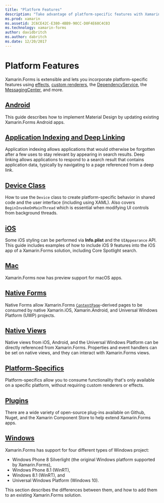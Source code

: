 ```yaml
---
title: "Platform Features"
description: "Take advantage of platform-specific features with Xamarin.Forms"
ms.prod: xamarin
ms.assetid: 2C6CE42C-E380-4BB9-90CC-D0F4E60C4C03
ms.technology: xamarin-forms
author: davidbritch
ms.author: dabritch
ms.date: 12/20/2017
---
```


# Platform Features

Xamarin.Forms is extensible and lets you incorporate platform-specific features using [effects](~/xamarin-forms/app-fundamentals/effects/index.md), [custom renderers](~/xamarin-forms/app-fundamentals/custom-renderer/index.md), the [DependencyService](~/xamarin-forms/app-fundamentals/dependency-service/index.md), the [MessagingCenter](~/xamarin-forms/app-fundamentals/messaging-center.md), and more.

## [Android](android/index.md)

This guide describes how to implement Material Design by updating existing Xamarin.Forms Android apps.

## [Application Indexing and Deep Linking](deep-linking.md)

Application indexing allows applications that would otherwise be forgotten after a few uses to stay relevant by appearing in search results. Deep linking allows applications to respond to a search result that contains application data, typically by navigating to a page referenced from a deep link.

## [Device Class](device.md)

How to use the `Device` class to create platform-specific behavior in shared code and the user interface (including using XAML). Also covers `BeginInvokeOnMainThread` which is essential when modifying UI controls from background threads.

## [iOS](ios/index.md)

Some iOS styling can be performed via **Info.plist** and the `UIAppearance` API. This guide includes examples of how to include iOS 9 features into the iOS app of a Xamarin.Forms solution, including Core Spotlight search.

## [Mac](mac.md)

Xamarin.Forms now has preview support for macOS apps.

## [Native Forms](native-forms.md)

Native Forms allow Xamarin.Forms [`ContentPage`](https://developer.xamarin.com/api/type/Xamarin.Forms.ContentPage/)-derived pages to be consumed by native Xamarin.iOS, Xamarin.Android, and Universal Windows Platform (UWP) projects.

## [Native Views](native-views/index.md)

Native views from iOS, Android, and the Universal Windows Platform can be directly referenced from Xamarin.Forms. Properties and event handlers can be set on native views, and they can interact with Xamarin.Forms views.

## [Platform-Specifics](platform-specifics/index.md)

Platform-specifics allow you to consume functionality that's only available on a specific platform, without requiring custom renderers or effects.

## [Plugins](plugins.md)

There are a wide variety of open-source plug-ins available on Github, Nuget, and the Xamarin Component Store to help extend Xamarin.Forms apps.

## [Windows](windows/index.md)

Xamarin.Forms has support for four different types of Windows project:

* Windows Phone 8 Silverlight (the original Windows platform supported by Xamarin.Forms),
* Windows Phone 8.1 (WinRT),
* Windows 8.1 (WinRT), and
* Universal Windows Platform (Windows 10).

This section describes the differences between them, and how to add them to an existing Xamarin.Forms solution.
